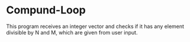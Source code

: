 # Compund-Loop
This program receives an integer vector and checks if it has any element divisible by N and M, which are given from user input.
